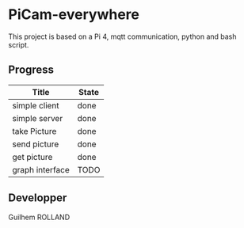 # PiCam-everywhere
This project is based on a Pi 4, mqtt communication, python and bash script.  

## Progress
| Title           | State |
| --------------- | ----- |
| simple client   | done  |
| simple server   | done  |
| take Picture    | done  |
| send picture    | done  |
| get picture     | done  |
| graph interface | TODO  |

## Developper
Guilhem ROLLAND